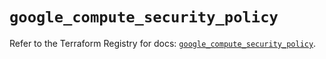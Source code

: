 # `google_compute_security_policy`

Refer to the Terraform Registry for docs: [`google_compute_security_policy`](https://registry.terraform.io/providers/hashicorp/google-beta/6.37.0/docs/resources/google_compute_security_policy).
